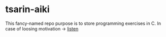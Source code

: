 # tsarin-aiki
This fancy-named repo purpose is to store programming exercises in C.
In case of loosing motivation -> [listen](https://www.youtube.com/watch?v=tas0O586t80)
